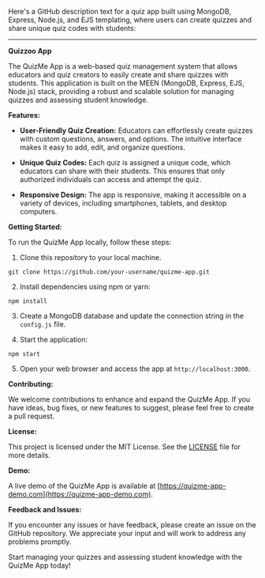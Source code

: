Here's a GitHub description text for a quiz app built using MongoDB, Express, Node.js, and EJS templating, where users can create quizzes and share unique quiz codes with students:

---

**Quizzoo App**

The QuizMe App is a web-based quiz management system that allows educators and quiz creators to easily create and share quizzes with students. This application is built on the MEEN (MongoDB, Express, EJS, Node.js) stack, providing a robust and scalable solution for managing quizzes and assessing student knowledge.

**Features:**

- **User-Friendly Quiz Creation:** Educators can effortlessly create quizzes with custom questions, answers, and options. The intuitive interface makes it easy to add, edit, and organize questions.

- **Unique Quiz Codes:** Each quiz is assigned a unique code, which educators can share with their students. This ensures that only authorized individuals can access and attempt the quiz.


- **Responsive Design:** The app is responsive, making it accessible on a variety of devices, including smartphones, tablets, and desktop computers.

**Getting Started:**

To run the QuizMe App locally, follow these steps:

1. Clone this repository to your local machine.

```shell
git clone https://github.com/your-username/quizme-app.git
```

2. Install dependencies using npm or yarn:

```shell
npm install
```

3. Create a MongoDB database and update the connection string in the `config.js` file.

4. Start the application:

```shell
npm start
```

5. Open your web browser and access the app at `http://localhost:3000`.

**Contributing:**

We welcome contributions to enhance and expand the QuizMe App. If you have ideas, bug fixes, or new features to suggest, please feel free to create a pull request.

**License:**

This project is licensed under the MIT License. See the [LICENSE](LICENSE) file for more details.

**Demo:**

A live demo of the QuizMe App is available at [https://quizme-app-demo.com](https://quizme-app-demo.com).

**Feedback and Issues:**

If you encounter any issues or have feedback, please create an issue on the GitHub repository. We appreciate your input and will work to address any problems promptly.

Start managing your quizzes and assessing student knowledge with the QuizMe App today!
